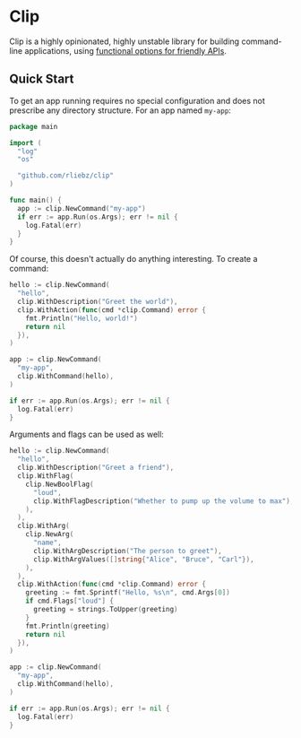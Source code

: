 # Clip

Clip is a highly opinionated, highly unstable library for building command-line
applications, using [functional options for friendly APIs][functional].

## Quick Start

To get an app running requires no special configuration and does not prescribe
any directory structure. For an app named `my-app`:

```go
package main

import (
  "log"
  "os"

  "github.com/rliebz/clip"
)

func main() {
  app := clip.NewCommand("my-app")
  if err := app.Run(os.Args); err != nil {
    log.Fatal(err)
  }
}
```

Of course, this doesn't actually do anything interesting. To create a command:

```go
hello := clip.NewCommand(
  "hello",
  clip.WithDescription("Greet the world"),
  clip.WithAction(func(cmd *clip.Command) error {
    fmt.Println("Hello, world!")
    return nil
  }),
)

app := clip.NewCommand(
  "my-app",
  clip.WithCommand(hello),
)

if err := app.Run(os.Args); err != nil {
  log.Fatal(err)
}
```

Arguments and flags can be used as well:

```go
hello := clip.NewCommand(
  "hello",
  clip.WithDescription("Greet a friend"),
  clip.WithFlag(
    clip.NewBoolFlag(
      "loud",
      clip.WithFlagDescription("Whether to pump up the volume to max"),
    ),
  ),
  clip.WithArg(
    clip.NewArg(
      "name",
      clip.WithArgDescription("The person to greet"),
      clip.WithArgValues([]string{"Alice", "Bruce", "Carl"}),
    ),
  ),
  clip.WithAction(func(cmd *clip.Command) error {
    greeting := fmt.Sprintf("Hello, %s\n", cmd.Args[0])
    if cmd.Flags["loud"] {
      greeting = strings.ToUpper(greeting)
    }
    fmt.Println(greeting)
    return nil
  }),
)

app := clip.NewCommand(
  "my-app",
  clip.WithCommand(hello),
)

if err := app.Run(os.Args); err != nil {
  log.Fatal(err)
}
```


[functional]: https://dave.cheney.net/2014/10/17/functional-options-for-friendly-apis
